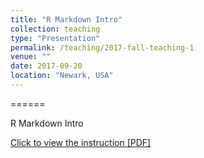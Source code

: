 ```yaml
---
title: "R Markdown Intro"
collection: teaching
type: "Presentation"
permalink: /teaching/2017-fall-teaching-1
venue: ""
date: 2017-09-20
location: "Newark, USA"
---
```



======

R Markdown Intro

[Click to view the instruction [PDF]](https://koeunchoi.github.io/files/choi2017IntroRmd.pdf)


